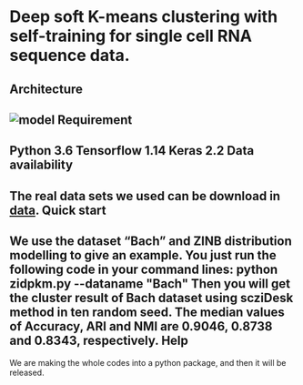 Deep soft K-means clustering with self-training for single cell RNA sequence data.
=====
Architecture
-----
![model](https://github.com/xuebaliang/scziDesk/blob/master/Architecture/scziDesk_architecture.JPG)
Requirement
-----
Python 3.6
Tensorflow 1.14
Keras 2.2
Data availability
-----
The real data sets we used can be download in <a href="https://drive.google.com/drive/folders/1BIZxZNbouPtGf_cyu7vM44G5EcbxECeu">data</a>.
Quick start
-----
We use the dataset “Bach” and ZINB distribution modelling to give an example. You just run the following code in your command lines:
python zidpkm.py --dataname "Bach"
Then you will get the cluster result of Bach dataset using scziDesk method in ten random seed. The median values of Accuracy, ARI and NMI are 0.9046, 0.8738 and 0.8343, respectively. 
Help
-----
We are making the whole codes into a python package, and then it will be released. 
